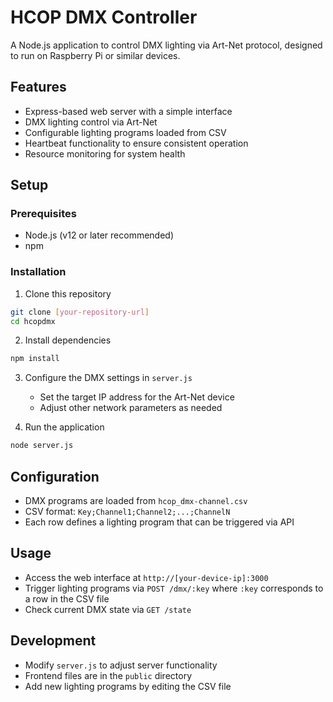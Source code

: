 # HCOP DMX Controller

A Node.js application to control DMX lighting via Art-Net protocol, designed to run on Raspberry Pi or similar devices.

## Features

- Express-based web server with a simple interface
- DMX lighting control via Art-Net
- Configurable lighting programs loaded from CSV
- Heartbeat functionality to ensure consistent operation
- Resource monitoring for system health

## Setup

### Prerequisites

- Node.js (v12 or later recommended)
- npm

### Installation

1. Clone this repository
```bash
git clone [your-repository-url]
cd hcopdmx
```

2. Install dependencies
```bash
npm install
```

3. Configure the DMX settings in `server.js`
   - Set the target IP address for the Art-Net device
   - Adjust other network parameters as needed

4. Run the application
```bash
node server.js
```

## Configuration

- DMX programs are loaded from `hcop_dmx-channel.csv`
- CSV format: `Key;Channel1;Channel2;...;ChannelN`
- Each row defines a lighting program that can be triggered via API

## Usage

- Access the web interface at `http://[your-device-ip]:3000`
- Trigger lighting programs via `POST /dmx/:key` where `:key` corresponds to a row in the CSV file
- Check current DMX state via `GET /state`

## Development

- Modify `server.js` to adjust server functionality
- Frontend files are in the `public` directory
- Add new lighting programs by editing the CSV file 